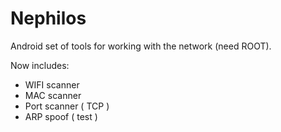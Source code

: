 # Nephilos

Android set of tools for working with the network (need ROOT).

Now includes:
- WIFI scanner
- MAC scanner
- Port scanner ( TCP )
- ARP spoof ( test )